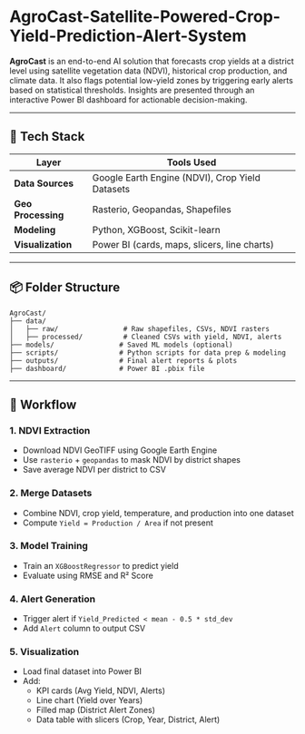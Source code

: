 # AgroCast-Satellite-Powered-Crop-Yield-Prediction-Alert-System
**AgroCast** is an end-to-end AI solution that forecasts crop yields at a district level using satellite vegetation data (NDVI), historical crop production, and climate data. It also flags potential low-yield zones by triggering early alerts based on statistical thresholds. Insights are presented through an interactive Power BI dashboard for actionable decision-making.

---
## 🧰 Tech Stack

| Layer              | Tools Used                                  |
|-------------------|----------------------------------------------|
| **Data Sources**   | Google Earth Engine (NDVI), Crop Yield Datasets |
| **Geo Processing** | Rasterio, Geopandas, Shapefiles              |
| **Modeling**       | Python, XGBoost, Scikit-learn                |        |
| **Visualization**  | Power BI (cards, maps, slicers, line charts) |

---

## 📦 Folder Structure

```
AgroCast/
├── data/
│   ├── raw/                # Raw shapefiles, CSVs, NDVI rasters
│   ├── processed/          # Cleaned CSVs with yield, NDVI, alerts
├── models/                # Saved ML models (optional)
├── scripts/               # Python scripts for data prep & modeling
├── outputs/               # Final alert reports & plots
├── dashboard/             # Power BI .pbix file
```

---

## 🔄 Workflow

### 1. NDVI Extraction
- Download NDVI GeoTIFF using Google Earth Engine
- Use `rasterio` + `geopandas` to mask NDVI by district shapes
- Save average NDVI per district to CSV

### 2. Merge Datasets
- Combine NDVI, crop yield, temperature, and production into one dataset
- Compute `Yield = Production / Area` if not present

### 3. Model Training
- Train an `XGBoostRegressor` to predict yield
- Evaluate using RMSE and R² Score

### 4. Alert Generation
- Trigger alert if `Yield_Predicted < mean - 0.5 * std_dev`
- Add `Alert` column to output CSV

### 5. Visualization
- Load final dataset into Power BI
- Add:
  - KPI cards (Avg Yield, NDVI, Alerts)
  - Line chart (Yield over Years)
  - Filled map (District Alert Zones)
  - Data table with slicers (Crop, Year, District, Alert)

